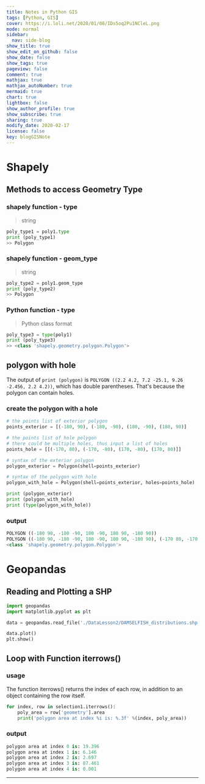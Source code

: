 ```yaml
---
title: Notes in Python GIS
tags: [Python, GIS]
cover: https://i.loli.net/2020/01/08/IDs5oq2Pu1NCleL.png
mode: normal
sidebar:
  nav: side-blog
show_title: true
show_edit_on_github: false
show_date: false
show_tags: true
pageview: false
comment: true
mathjax: true
mathjax_autoNumber: true
mermaid: true
chart: true
lightbox: false
show_author_profile: true
show_subscribe: true
sharing: true
modify_date: 2020-02-17
license: false
key: blogGISNote
---
```


# Shapely

## Methods to access Geometry Type

### shapely function - type

> string

```python
poly_type1 = poly1.type
print (poly_type1)
>> Polygon
```

<!--more-->

### shapely function - geom_type

> string

```python
poly_type2 = poly1.geom_type
print (poly_type2)
>> Polygon
```

### Python function - type

> Python class format

```python
poly_type3 = type(poly1)
print (poly_type3)
>> <class 'shapely.geometry.polygon.Polygon'>
```

## polygon with hole

The output of `print (polygon)` is `POLYGON ((2.2 4.2, 7.2 -25.1, 9.26 -2.456, 2.2 4.2))`, which has double parentheses. That's because the polygon can contain holes.

### create the polygon with a hole

```python
# the points list of exterior polygon
points_exterior = [(-180, 90), (-180, -90), (180, -90), (180, 90)]

# the points list of hole polygon
# there could be multiple holes, thus input a list of holes
points_hole = [[(-170, 80), (-170, -80), (170, -80), (170, 80)]]

# syntax of the exterior polygon
polygon_exterior = Polygon(shell=points_exterior)

# syntax of the polygon with hole
polygon_with_hole = Polygon(shell=points_exterior, holes=points_hole)

print (polygon_exterior)
print (polygon_with_hole)
print (type(polygon_with_hole))
```

### output

```python
POLYGON ((-180 90, -180 -90, 180 -90, 180 90, -180 90))
POLYGON ((-180 90, -180 -90, 180 -90, 180 90, -180 90), (-170 80, -170 -80, 170 -80, 170 80, -170 80))
<class 'shapely.geometry.polygon.Polygon'>
```

# Geopandas

## Reading and Plotting a SHP

```python
import geopandas
import matplotlib.pyplot as plt

data = geopandas.read_file('./DataLesson2/DAMSELFISH_distributions.shp')

data.plot()
plt.show()
```

## Loop with Function iterrows()

### usage

The function iterrows() returns the index of each row, in addition to an object containing the row itself.

```python
for index, row in selection1.iterrows():
    poly_area = row['geometry'].area
    print('polygon area at index %i is: %.3f' %(index, poly_area))
```

### output
```python
polygon area at index 0 is: 19.396
polygon area at index 1 is: 6.146
polygon area at index 2 is: 2.697
polygon area at index 3 is: 87.461
polygon area at index 4 is: 0.001
```

---